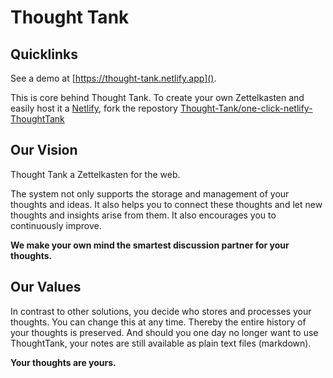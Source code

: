 # Thought Tank

## Quicklinks
See a demo at [https://thought-tank.netlify.app]().

This is core behind Thought Tank. To create your own Zettelkasten and easily host it a [Netlify](https://netlify.com), fork the repostory [Thought-Tank/one-click-netlify-ThoughtTank](https://github.com/Thought-Tank/one-click-netlify-ThoughtTank)

## Our Vision
Thought Tank a Zettelkasten for the web.

The system not only supports the storage and management of your thoughts and ideas. It also helps you to connect these thoughts and let new thoughts and insights arise from them. It also encourages you to continuously improve.

**We make your own mind the smartest discussion partner for your thoughts.**

## Our Values

In contrast to other solutions, you decide who stores and processes your thoughts. You can change this at any time. Thereby the entire history of your thoughts is preserved. And should you one day no longer want to use ThoughtTank, your notes are still available as plain text files (markdown).

**Your thoughts are yours.** 

